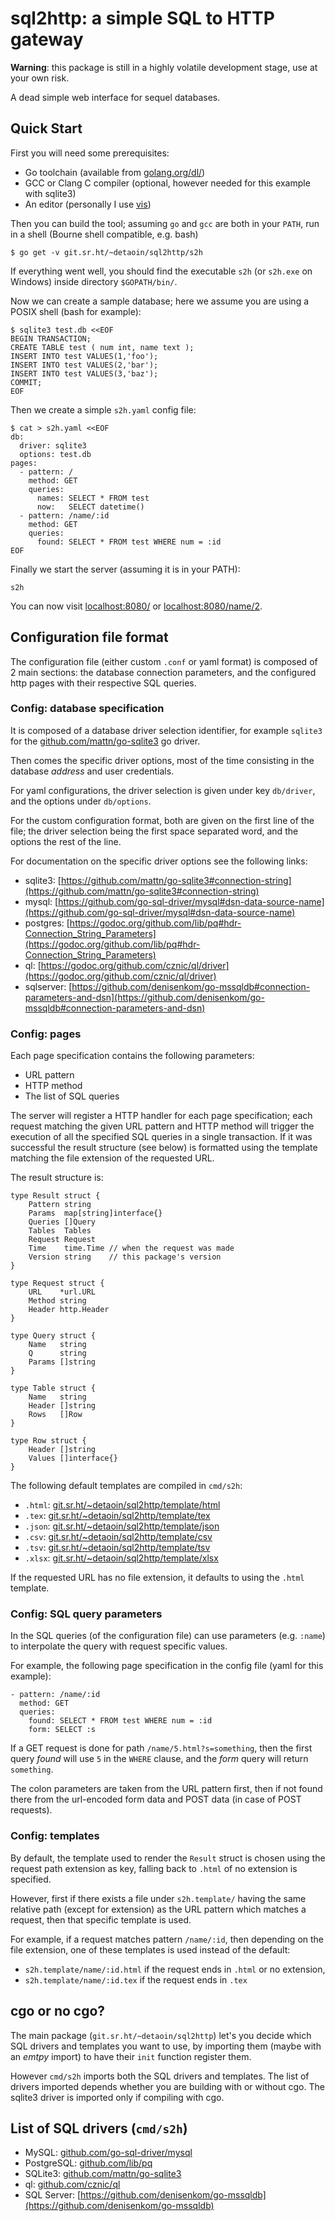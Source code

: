 sql2http: a simple SQL to HTTP gateway
======================================

**Warning**: this package is still in a highly volatile development stage,
use at your own risk.

A dead simple web interface for sequel databases.

Quick Start
-----------

First you will need some prerequisites:

- Go toolchain (available from [golang.org/dl/](https://golang.org/dl/))
- GCC or Clang C compiler (optional, however needed for this example with
  sqlite3)
- An editor (personally I use [vis](https://github.com/martanne/vis))

Then you can build the tool; assuming `go` and `gcc` are both in your
`PATH`, run in a shell (Bourne shell compatible, e.g. bash)

	$ go get -v git.sr.ht/~detaoin/sql2http/s2h

If everything went well, you should find the executable `s2h` (or
`s2h.exe` on Windows) inside directory `$GOPATH/bin/`.

Now we can create a sample database; here we assume you are using a
POSIX shell (bash for example):

	$ sqlite3 test.db <<EOF
	BEGIN TRANSACTION;
	CREATE TABLE test ( num int, name text );
	INSERT INTO test VALUES(1,'foo');
	INSERT INTO test VALUES(2,'bar');
	INSERT INTO test VALUES(3,'baz');
	COMMIT;
	EOF

Then we create a simple `s2h.yaml` config file:

	$ cat > s2h.yaml <<EOF
	db:
	  driver: sqlite3
	  options: test.db
	pages:
	  - pattern: /
	    method: GET
	    queries:
	      names: SELECT * FROM test
	      now:   SELECT datetime()
	  - pattern: /name/:id
	    method: GET
	    queries:
	      found: SELECT * FROM test WHERE num = :id
	EOF

Finally we start the server (assuming it is in your PATH):

	s2h

You can now visit [localhost:8080/](http://localhost:8080/) or
[localhost:8080/name/2](http://localhost:8080/name/2).

Configuration file format
-------------------------

The configuration file (either custom `.conf` or yaml format) is composed
of 2 main sections: the database connection parameters, and the configured
http pages with their respective SQL queries.

### Config: database specification

It is composed of a database driver selection
identifier, for example `sqlite3` for the
[github.com/mattn/go-sqlite3](https://github.com/mattn/go-sqlite3)
go driver.

Then comes the specific driver options, most of the time consisting in
the database _address_ and user credentials.

For yaml configurations, the driver selection is given under key
`db/driver`, and the options under `db/options`.

For the custom configuration format, both are given on the first line
of the file; the driver selection being the first space separated word,
and the options the rest of the line.

For documentation on the specific driver options see the following links:

- sqlite3: [https://github.com/mattn/go-sqlite3#connection-string](https://github.com/mattn/go-sqlite3#connection-string)
- mysql: [https://github.com/go-sql-driver/mysql#dsn-data-source-name](https://github.com/go-sql-driver/mysql#dsn-data-source-name)
- postgres: [https://godoc.org/github.com/lib/pq#hdr-Connection_String_Parameters](https://godoc.org/github.com/lib/pq#hdr-Connection_String_Parameters)
- ql: [https://godoc.org/github.com/cznic/ql/driver](https://godoc.org/github.com/cznic/ql/driver)
- sqlserver: [https://github.com/denisenkom/go-mssqldb#connection-parameters-and-dsn](https://github.com/denisenkom/go-mssqldb#connection-parameters-and-dsn)

### Config: pages

Each page specification contains the following parameters:

- URL pattern
- HTTP method
- The list of SQL queries

The server will register a HTTP handler for each page specification; each
request matching the given URL pattern and HTTP method will trigger the
execution of all the specified SQL queries in a single transaction. If
it was successful the result structure (see below) is formatted using
the template matching the file extension of the requested URL.

The result structure is:

	type Result struct {
		Pattern string
		Params  map[string]interface{}
		Queries []Query
		Tables  Tables
		Request Request
		Time    time.Time // when the request was made
		Version string    // this package's version
	}

	type Request struct {
		URL    *url.URL
		Method string
		Header http.Header
	}

	type Query struct {
		Name   string
		Q      string
		Params []string
	}

	type Table struct {
		Name   string
		Header []string
		Rows   []Row
	}

	type Row struct {
		Header []string
		Values []interface{}
	}

The following default templates are compiled in `cmd/s2h`:

- `.html`: [git.sr.ht/~detaoin/sql2http/template/html](git.sr.ht/~detaoin/sql2http/template/html)
- `.tex`: [git.sr.ht/~detaoin/sql2http/template/tex](git.sr.ht/~detaoin/sql2http/template/tex)
- `.json`: [git.sr.ht/~detaoin/sql2http/template/json](git.sr.ht/~detaoin/sql2http/template/json)
- `.csv`: [git.sr.ht/~detaoin/sql2http/template/csv](git.sr.ht/~detaoin/sql2http/template/csv)
- `.tsv`: [git.sr.ht/~detaoin/sql2http/template/tsv](git.sr.ht/~detaoin/sql2http/template/tsv)
- `.xlsx`: [git.sr.ht/~detaoin/sql2http/template/xlsx](git.sr.ht/~detaoin/sql2http/template/xlsx)

If the requested URL has no file extension, it defaults to using the `.html` template.

### Config: SQL query parameters

In the SQL queries (of the configuration file) can use parameters
(e.g. `:name`) to interpolate the query with request specific values.

For example, the following page specification in the config file (yaml
for this example):

	- pattern: /name/:id
	  method: GET
	  queries:
	    found: SELECT * FROM test WHERE num = :id
	    form: SELECT :s

If a GET request is done for path `/name/5.html?s=something`, then the
first query _found_ will use `5` in the `WHERE` clause, and the _form_
query will return `something`.

The colon parameters are taken from the URL pattern first, then if not
found there from the url-encoded form data and POST data (in case of
POST requests).

### Config: templates

By default, the template used to render the `Result` struct is chosen
using the request path extension as key, falling back to `.html` of no
extension is specified.

However, first if there exists a file under `s2h.template/` having
the same relative path (except for extension) as the URL pattern which
matches a request, then that specific template is used.

For example, if a request matches pattern `/name/:id`, then depending on
the file extension, one of these templates is used instead of the default:

- `s2h.template/name/:id.html` if the request ends in `.html` or no extension,
- `s2h.template/name/:id.tex` if the request ends in `.tex`

cgo or no cgo?
--------------

The main package (`git.sr.ht/~detaoin/sql2http`) let's you decide which
SQL drivers and templates you want to use, by importing them (maybe with
an _emtpy_ import) to have their `init` function register them.

However `cmd/s2h` imports both the SQL drivers and templates. The list
of drivers imported depends whether you are building with or without
cgo. The sqlite3 driver is imported only if compiling with cgo.

List of SQL drivers (`cmd/s2h`)
-------------------------------

- MySQL: [github.com/go-sql-driver/mysql](https://github.com/go-sql-driver/mysql)
- PostgreSQL: [github.com/lib/pq](https://github.com/lib/pq)
- SQLite3: [github.com/mattn/go-sqlite3](https://github.com/mattn/go-sqlite3)
- ql: [github.com/cznic/ql](https://github.com/cznic/ql)
- SQL Server: [https://github.com/denisenkom/go-mssqldb](https://github.com/denisenkom/go-mssqldb)
